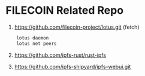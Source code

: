 # FILECOIN Related Repo
1. https://github.com/filecoin-project/lotus.git (fetch)
```bash
	lotus daemon 
	lotus net peers 
```

2. https://github.com/ipfs-rust/rust-ipfs

3. https://github.com/ipfs-shipyard/ipfs-webui.git
